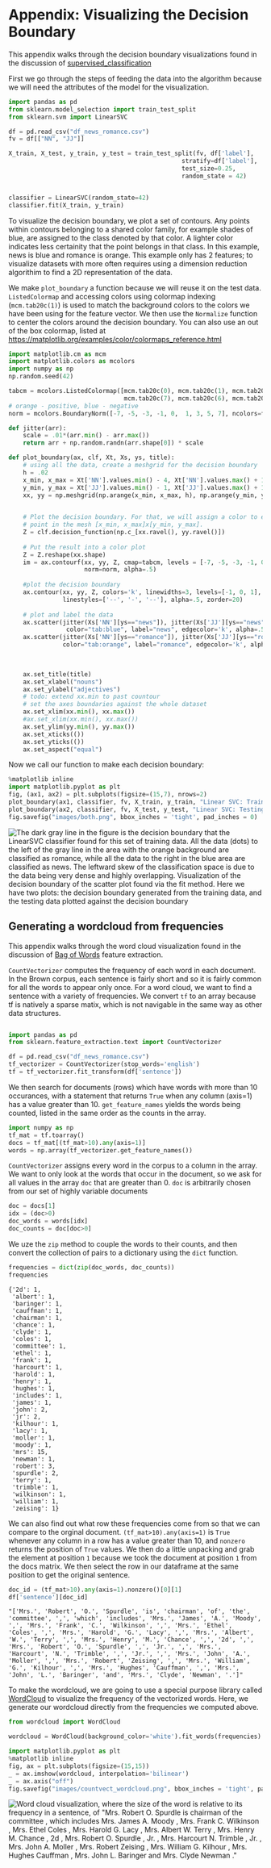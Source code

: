 Appendix: Visualizing the Decision Boundary
================================

This appendix walks through the decision boundary visualizations found in the discussion of [supervised_classification](supervised_classification.md)

First we go through the steps of feeding the data into the algorithm because we will need the attributes of the model for the visualization. 

```python
import pandas as pd
from sklearn.model_selection import train_test_split
from sklearn.svm import LinearSVC

df = pd.read_csv("df_news_romance.csv")
fv = df[["NN", "JJ"]]

X_train, X_test, y_train, y_test = train_test_split(fv, df['label'],
                                                stratify=df['label'], 
                                                test_size=0.25,
                                                random_state = 42)


classifier = LinearSVC(random_state=42)
classifier.fit(X_train, y_train)
```



To visualize the decision boundary, we plot a set of contours. Any points within contours belonging to a shared color family, for example shades of blue, are assigned to the class denoted by that color. A lighter color indicates less certainity that the point belongs in that class. In this example, news is blue and romance is orange. This example only has 2 features; to visualize datasets with more often requires using a dimension reduction algorithim to find a 2D representation of the data. 

We make `plot_boundary` a function because we will reuse it on the test data. `ListedColormap` and accessing colors using colormap indexing (`mcm.tab20c(1)`) is used to match the background colors to the colors we have been using for the feature vector. We then use the `Normalize` function to center the colors around the decision boundary. You can also use an out of the box colormap, listed at https://matplotlib.org/examples/color/colormaps_reference.html


```python
import matplotlib.cm as mcm
import matplotlib.colors as mcolors
import numpy as np
np.random.seed(42)

tabcm = mcolors.ListedColormap([mcm.tab20c(0), mcm.tab20c(1), mcm.tab20c(2), mcm.tab20c(3),
                                mcm.tab20c(7), mcm.tab20c(6), mcm.tab20c(5), mcm.tab20c(4)])
# orange - positive, blue - negative
norm = mcolors.BoundaryNorm([-7, -5, -3, -1, 0,  1, 3, 5, 7], ncolors=tabcm.N) 

def jitter(arr):
    scale = .01*(arr.min() - arr.max())
    return arr + np.random.randn(arr.shape[0]) * scale

def plot_boundary(ax, clf, Xt, Xs, ys, title):
    # using all the data, create a meshgrid for the decision boundary
    h = .02
    x_min, x_max = Xt['NN'].values.min() - 4, Xt['NN'].values.max() + 1 
    y_min, y_max = Xt['JJ'].values.min() - 1, Xt['JJ'].values.max() + 1
    xx, yy = np.meshgrid(np.arange(x_min, x_max, h), np.arange(y_min, y_max, h))

    
    # Plot the decision boundary. For that, we will assign a color to each
    # point in the mesh [x_min, x_max]x[y_min, y_max].
    Z = clf.decision_function(np.c_[xx.ravel(), yy.ravel()])
    
    # Put the result into a color plot
    Z = Z.reshape(xx.shape)
    im = ax.contourf(xx, yy, Z, cmap=tabcm, levels = [-7, -5, -3, -1, 0, 1, 3], 
                     norm=norm, alpha=.5)
    
    #plot the decision boundary
    ax.contour(xx, yy, Z, colors='k', linewidths=3, levels=[-1, 0, 1],
               linestyles=['--', '-', '--'], alpha=.5, zorder=20)
    
    # plot and label the data
    ax.scatter(jitter(Xs['NN'][ys=="news"]), jitter(Xs['JJ'][ys=="news"]), 
                color="tab:blue", label="news", edgecolor='k', alpha=.5)
    ax.scatter(jitter(Xs['NN'][ys=="romance"]), jitter(Xs['JJ'][ys=="romance"]), 
               color="tab:orange", label="romance", edgecolor='k', alpha=.5)
    
   

    ax.set_title(title)
    ax.set_xlabel("nouns")
    ax.set_ylabel("adjectives")
    # todo: extend xx.min to past countour
    # set the axes boundaries against the whole dataset
    ax.set_xlim(xx.min(), xx.max())
    #ax.set_xlim(xx.min(), xx.max())
    ax.set_ylim(yy.min(), yy.max())
    ax.set_xticks(())
    ax.set_yticks(())
    ax.set_aspect("equal")
```

Now we call our function to make each decision boundary:

```python
%matplotlib inline
import matplotlib.pyplot as plt
fig, (ax1, ax2) = plt.subplots(figsize=(15,7), nrows=2)
plot_boundary(ax1, classifier, fv, X_train, y_train, "Linear SVC: Training Data")
plot_boundary(ax2, classifier, fv, X_test, y_test, "Linear SVC: Testing Data")
fig.savefig("images/both.png", bbox_inches = 'tight', pad_inches = 0)
```

![The dark gray line in the figure is the decision boundary that the *LinearSVC* classifier found for this set of training data. All the data (dots) to the left of the gray line in the area with the orange background are classified as romance, while all the data to the right in the blue area are classified as news. The leftward skew of the classification space is due to the data being very dense and highly overlapping. Visualization of the decision boundary of the scatter plot found via the fit method. Here we have two plots: the decision boundary generated from the training data, and the testing data plotted against the decision boundary](../images/both.png)

## Generating a wordcloud from frequencies
This appendix walks through the word cloud visualization found in the discussion of [Bag of Words](bag_of_words.md) feature extraction.

`CountVectorizer` computes the frequency of each word in each document. In the Brown corpus, each sentence is fairly short and so it is fairly common for all the words to appear only once. For a word cloud, we want to find a sentence with a variety of frequencies. We convert `tf` to an array because tf is natively a sparse matix, which is not navigable in the same way as other data structures.

```python

import pandas as pd
from sklearn.feature_extraction.text import CountVectorizer

df = pd.read_csv("df_news_romance.csv")
tf_vectorizer = CountVectorizer(stop_words='english')
tf = tf_vectorizer.fit_transform(df['sentence'])
```

 We then search for documents (rows) which have words with more than 10 occurances, with a statement that returns `True` when any column (axis=1) has a value greater than 10. `get_feature_names` yields the words being counted, listed in the same order as the counts in the array.


```python
import numpy as np
tf_mat = tf.toarray()
docs = tf_mat[(tf_mat>10).any(axis=1)]
words = np.array(tf_vectorizer.get_feature_names())
```

`CountVectorizer` assigns every word in the corpus to a column in the array. We want to only look at the words that occur in the document, so we ask for all values in the array `doc` that are greater than 0. `doc` is arbitrarily chosen from our set of highly variable documents


```python
doc = docs[1] 
idx = (doc>0)
doc_words = words[idx]
doc_counts = doc[doc>0]
```

We uze the `zip` method to couple the words to their counts, and then convert the collection of pairs to a dictionary using the `dict` function.


```python
frequencies = dict(zip(doc_words, doc_counts))
frequencies
```




    {'2d': 1,
     'albert': 1,
     'baringer': 1,
     'cauffman': 1,
     'chairman': 1,
     'chance': 1,
     'clyde': 1,
     'coles': 1,
     'committee': 1,
     'ethel': 1,
     'frank': 1,
     'harcourt': 1,
     'harold': 1,
     'henry': 1,
     'hughes': 1,
     'includes': 1,
     'james': 1,
     'john': 2,
     'jr': 2,
     'kilhour': 1,
     'lacy': 1,
     'moller': 1,
     'moody': 1,
     'mrs': 15,
     'newman': 1,
     'robert': 3,
     'spurdle': 2,
     'terry': 1,
     'trimble': 1,
     'wilkinson': 1,
     'william': 1,
     'zeising': 1}



We can also find out what row these frequencies come from so that we can compare to the orginal document. `(tf_mat>10).any(axis=1)` is `True` whenever any column in a row has a value greater than 10, and `nonzero` returns the position of `True` values. We then do a little unpacking and grab the element at position `1` because we took the document at position `1` from the docs matrix. We then select the row in our dataframe at the same position to get the original sentence.


```python
doc_id = (tf_mat>10).any(axis=1).nonzero()[0][1]
df['sentence'][doc_id]
```




    "['Mrs.', 'Robert', 'O.', 'Spurdle', 'is', 'chairman', 'of', 'the', 'committee', ',', 'which', 'includes', 'Mrs.', 'James', 'A.', 'Moody', ',', 'Mrs.', 'Frank', 'C.', 'Wilkinson', ',', 'Mrs.', 'Ethel', 'Coles', ',', 'Mrs.', 'Harold', 'G.', 'Lacy', ',', 'Mrs.', 'Albert', 'W.', 'Terry', ',', 'Mrs.', 'Henry', 'M.', 'Chance', ',', '2d', ',', 'Mrs.', 'Robert', 'O.', 'Spurdle', ',', 'Jr.', ',', 'Mrs.', 'Harcourt', 'N.', 'Trimble', ',', 'Jr.', ',', 'Mrs.', 'John', 'A.', 'Moller', ',', 'Mrs.', 'Robert', 'Zeising', ',', 'Mrs.', 'William', 'G.', 'Kilhour', ',', 'Mrs.', 'Hughes', 'Cauffman', ',', 'Mrs.', 'John', 'L.', 'Baringer', 'and', 'Mrs.', 'Clyde', 'Newman', '.']"



To make the wordcloud, we are going to use a special purpose library called [WordCloud](https://github.com/amueller/word_cloud/tree/c6a58531efacda4b1b40d613bf45f494b2077ed4) to visualize the frequency of the vectorized words. Here, we generate our wordcloud directly from the frequencies we computed above. 


```python
from wordcloud import WordCloud

wordcloud = WordCloud(background_color='white').fit_words(frequencies)
```


```python
import matplotlib.pyplot as plt
%matplotlib inline
fig, ax = plt.subplots(figsize=(15,15))
_ = ax.imshow(wordcloud, interpolation='bilinear')
_ = ax.axis("off")
fig.savefig("images/countvect_wordcloud.png", bbox_inches = 'tight', pad_inches = 0)
```

![Word cloud visualization, where the size of the word is relative to its frequency in a sentence, of "Mrs. Robert O. Spurdle is chairman of the committee , which includes Mrs. James A. Moody , Mrs. Frank C. Wilkinson , Mrs. Ethel Coles , Mrs. Harold G. Lacy , Mrs. Albert W. Terry , Mrs. Henry M. Chance , 2d , Mrs. Robert O. Spurdle , Jr. , Mrs. Harcourt N. Trimble , Jr. , Mrs. John A. Moller , Mrs. Robert Zeising , Mrs. William G. Kilhour , Mrs. Hughes Cauffman , Mrs. John L. Baringer and Mrs. Clyde Newman ."](../images/countvect_wordcloud.png?)
